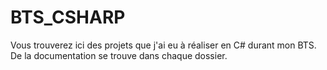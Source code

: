 # BTS_CSHARP

Vous trouverez ici des projets que j'ai eu à réaliser en C# durant mon BTS.
De la documentation se trouve dans chaque dossier.

